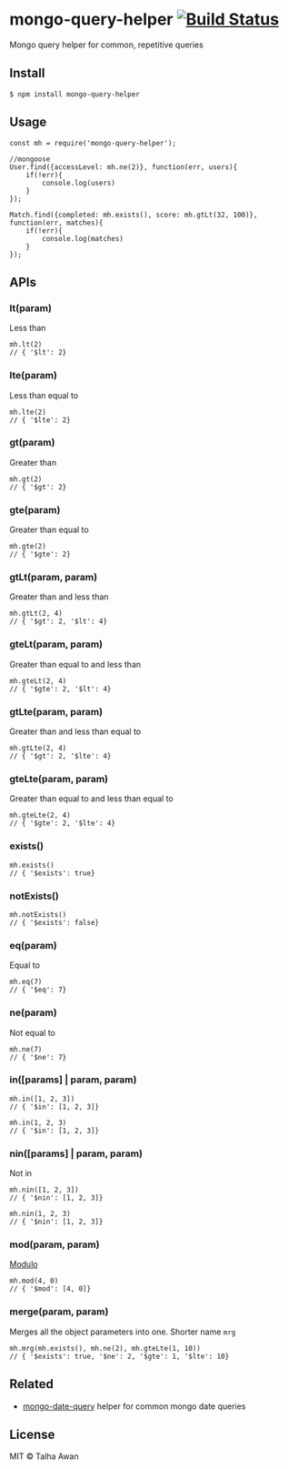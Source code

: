# mongo-query-helper [![Build Status](https://travis-ci.com/TalhaAwan/mongo-query-helper.svg?branch=master)](https://travis-ci.com/TalhaAwan/mongo-query-helper)
Mongo query helper for common, repetitive queries

## Install

```
$ npm install mongo-query-helper
```

## Usage
```
const mh = require('mongo-query-helper');

//mongoose
User.find({accessLevel: mh.ne(2)}, function(err, users){
    if(!err){
        console.log(users)
    }
});

Match.find({completed: mh.exists(), score: mh.gtLt(32, 100)}, function(err, matches){
    if(!err){
        console.log(matches)
    }
});
```

## APIs

### lt(param)
Less than
```
mh.lt(2)
// { '$lt': 2}
```

### lte(param)
Less than equal to
```
mh.lte(2)
// { '$lte': 2}
```

### gt(param)
Greater than
```
mh.gt(2)
// { '$gt': 2}
```

### gte(param)
Greater than equal to
```
mh.gte(2)
// { '$gte': 2}
```

### gtLt(param, param)
Greater than and less than
```
mh.gtLt(2, 4)
// { '$gt': 2, '$lt': 4}
```

### gteLt(param, param)
Greater than equal to and less than
```
mh.gteLt(2, 4)
// { '$gte': 2, '$lt': 4}
```

### gtLte(param, param)
Greater than and less than equal to
```
mh.gtLte(2, 4)
// { '$gt': 2, '$lte': 4}
```

### gteLte(param, param)
Greater than equal to and less than equal to
```
mh.gteLte(2, 4)
// { '$gte': 2, '$lte': 4}
```

### exists()
```
mh.exists()
// { '$exists': true}
```

### notExists()
```
mh.notExists()
// { '$exists': false}
```

### eq(param)
Equal to
```
mh.eq(7)
// { '$eq': 7}
```

### ne(param)
Not equal to
```
mh.ne(7)
// { '$ne': 7}
```

### in([params] | param, param)
```
mh.in([1, 2, 3])
// { '$in': [1, 2, 3]}

mh.in(1, 2, 3)
// { '$in': [1, 2, 3]}
```

### nin([params] | param, param)
Not in
```
mh.nin([1, 2, 3])
// { '$nin': [1, 2, 3]}

mh.nin(1, 2, 3)
// { '$nin': [1, 2, 3]}
```

### mod(param, param)
[Modulo](https://docs.mongodb.com/manual/reference/operator/query/mod/#op._S_mod)
```
mh.mod(4, 0)
// { '$mod': [4, 0]}
```

### merge(param, param)
Merges all the object parameters into one. Shorter name `mrg`
```
mh.mrg(mh.exists(), mh.ne(2), mh.gteLte(1, 10))
// { '$exists': true, '$ne': 2, '$gte': 1, '$lte': 10}
```

## Related

- [mongo-date-query](https://www.npmjs.com/package/mongo-date-query) helper for common mongo date queries 

## License

MIT © Talha Awan
